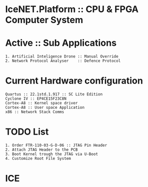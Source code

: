 # IceNET.Platform :: CPU & FPGA Computer System

# Active :: Sub Applications

	1. Artificial Inteligence Drone :: Manual Override
	2. Network Protocol Analyser 	:: Defence Protocol

# Current Hardware configuration

	Quartus :: 22.1std.1.917 :: SC Lite Edition
	Cyclone IV :: EP4CE15F23C8N
	Cortex-A8 :: Kernel space driver
	Cortex-A8 :: User space Application
	x86 :: Network Stack Comms

# TODO List

	1. Order FTR-110-03-G-D-06 :: JTAG Pin Header
	2. Attach JTAG Header to the PCB
	3. Boot Kernel trough the JTAG via U-Boot
	4. Customize Root File System

# ICE
